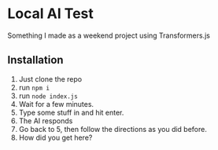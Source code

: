 # Local AI Test
Something I made as a weekend project using Transformers.js

## Installation
1. Just clone the repo 
2. run `npm i`
3. run `node index.js`
4. Wait for a few minutes.
5. Type some stuff in and hit enter. 
6. The AI responds
7. Go back to 5, then follow the directions as you did before.
8. How did you get here? 